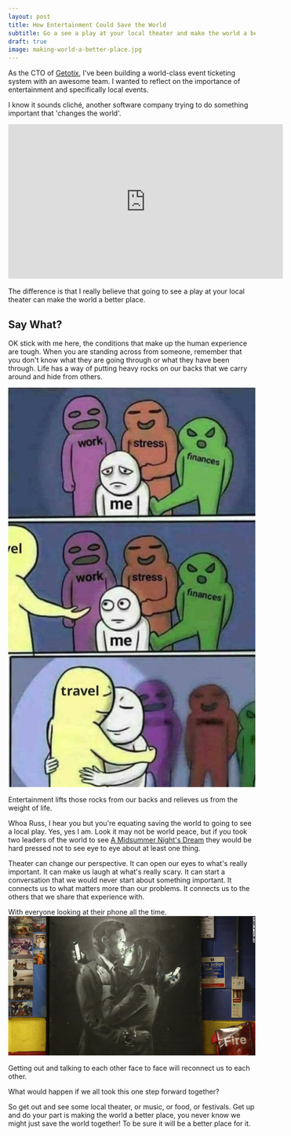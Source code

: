 ```yaml
---
layout: post
title: How Entertainment Could Save the World
subtitle: Go a see a play at your local theater and make the world a better place.
draft: true
image: making-world-a-better-place.jpg
---
```

As the CTO of [Getotix](http://geotix.com), I've been building a world-class event ticketing system with an awesome team. 
I wanted to reflect on the importance of entertainment and specifically local events.

I know it sounds cliché, another software company trying to do something important that 'changes the world'.

<iframe width="560" height="315" src="https://www.youtube-nocookie.com/embed/Rkj6PhhhzDk?rel=0&amp;start=20" frameborder="0" allow="autoplay; encrypted-media" allowfullscreen></iframe>

The difference is that I really believe that going to see a play at your local theater can make the world a better place.

## Say What?

OK stick with me here, the conditions that make up the human experience are tough. 
When you are standing across from someone, 
remember that you don't know what they are going through or what they have been through. 
Life has a way of putting heavy rocks on our backs that we carry around and hide from others.

![travel](../img/travel-as-much-as-you-can.jpg)

Entertainment lifts those rocks from our backs and relieves us from the weight of life. 

Whoa Russ, I hear you but you're equating saving the world to going to see a local play.
Yes, yes I am. Look it may not be world peace, but if you took two leaders of the world to see [A Midsummer Night's Dream](https://mynorthtickets.com/events/a-midsummer-night-s-dream-540108ec-b783-4d24-a650-e8288299da60) 
they would be hard pressed not to see eye to eye about at least one thing.

Theater can change our perspective. It can open our eyes to what's really important. It can make us laugh at what's really scary.
It can start a conversation that we would never start about something important. It connects us to what matters more than our problems.
It connects us to the others that we share that experience with.

With everyone looking at their phone all the time. 
[![phones](../img/banksy-mobile-lovers.jpg)](http://www.independent.co.uk/arts-entertainment/art/news/banksy-mobile-lovers-sold-owner-of-youth-club-where-artwork-appeared-in-bristol-received-death-9695327.html)

Getting out and talking to each other face to face will reconnect us to each other.

What would happen if we all took this one step forward together?

So get out and see some local theater, or music, or food, or festivals. Get up and do your part is making the world a better place, 
you never know we might just save the world together! To be sure it will be a better place for it.
                                                                                                          


